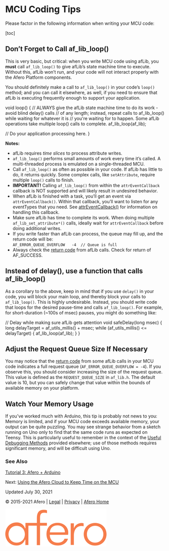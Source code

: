 MCU Coding Tips
===============

Please factor in the following information when writing your MCU code:

[toc]

Don’t Forget to Call af\_lib\_loop()
------------------------------------

This is very basic, but critical: when you write MCU code using afLib, you **must** call `af_lib_loop()` to give afLib’s state machine time to execute. Without this, afLib won’t run, and your code will not interact properly with the Afero Platform components.

You should definitely make a call to `af_lib_loop()` in your code’s `loop()` method; and you can call it elsewhere, as well, if you need to ensure that afLib is executing frequently enough to support your application.

void loop() {
  // ALWAYS give the afLib state machine time to do its work - avoid blind delay() calls
  // of any length; instead, repeat calls to af\_lib\_loop() while waiting for whatever it is
  // you're waiting for to happen. Some afLib operations take multiple loop() calls to complete.
  af\_lib\_loop(af\_lib);

  // Do your application processing here.
}

**Notes:**

*   afLib requires _time slices_ to process attribute writes.
*   `af_lib_loop()` performs small amounts of work every time it’s called. A multi-threaded process is emulated on a single-threaded MCU.
*   Call `af_lib_loop()` as often as possible in your code. If afLib has little to do, it returns quickly. Some complex calls, like `setAttribute`, require multiple `loop()` calls to finish.
*   **IMPORTANT!** Calling `af_lib_loop()` from within the `attrEventCallback` callback is NOT supported and will likely result in undesired behavior.
*   When afLib is finished with a task, you’ll get an event via `attrEventCallback()`. Within that callback, you’ll want to listen for any eventTypes that you need. See [attrEventCallback()](afLibCallbacks#Func-attrEventCallback) for information on handling this callback.
*   Make sure afLib has time to complete its work. When doing multiple `af_lib_set_attribute*()` calls, ideally wait for `attrEventCallback` before doing additional writes.
*   If you write faster than afLib can process, the queue may fill up, and the return code will be:  
    `AF_ERROR_QUEUE_OVERFLOW   -4  // Queue is full`
*   Always check the [return code](afLibErrors) from afLib calls. Check for return of AF\_SUCCESS.

Instead of delay(), use a function that calls af\_lib\_loop()
-------------------------------------------------------------

As a corollary to the above, keep in mind that if you use `delay()` in your code, you will block your main loop, and thereby block your calls to `af_lib_loop()`. This is highly undesirable. Instead, you should write code that loops for the desired pause-time and calls `af_lib_loop()`. For example, for short-duration (~100s of msec) pauses, you might do something like:

// Delay while making sure afLib gets attention
void safeDelay(long msec) {
    long delayTarget = af\_utils\_millis() + msec;
    while (af\_utils\_millis() <= delayTarget) {
        af\_lib\_loop(af\_lib);
    }
}

Adjust the Request Queue Size If Necessary
------------------------------------------

You may notice that the [return code](afLibErrors) from some afLib calls in your MCU code indicates a full request queue (`AF_ERROR_QUEUE_OVERFLOW = -4`). If you observe this, you should consider increasing the size of the request queue. This value is defined as the `REQUEST_QUEUE_SIZE` in `af_lib.h`. The default value is 10, but you can safely change that value within the bounds of available memory on your platform.

Watch Your Memory Usage
-----------------------

If you’ve worked much with Arduino, this tip is probably not news to you: Memory is limited, and if your MCU code exceeds available memory, your output can be quite puzzling. You may see strange behavior from a sketch running on Uno only to find that the same code runs as expected on Teensy. This is particularly useful to remember in the context of the [Useful Debugging Methods](DebugMethods) provided elsewhere; use of those methods requires significant memory, and will be difficult using Uno.
### See Also

[Tutorial 3: Afero + Arduino](Lesson3)

Next: [Using the Afero Cloud to Keep Time on the MCU](SetMCUTime)

Updated July 30, 2021

  

© 2015-2021 Afero | [Legal](https://www.afero.io/html/home/privacy.html) | [Privacy](https://www.afero.io/html/home/privacy.html#privacy) | [Afero Home](https://www.afero.io)

[![Afero, Inc.](static/aflib/images/afero-logo.svg)]()

